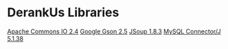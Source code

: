 # DerankUs Libraries
[Apache Commons IO 2.4](https://commons.apache.org/proper/commons-io/)
[Google Gson 2.5](https://github.com/google/gson)
[JSoup 1.8.3](http://jsoup.org/)
[MySQL Connector/J 5.1.38](https://dev.mysql.com/downloads/connector/j/)
